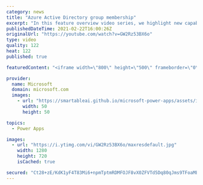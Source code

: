 ```yaml
---
category: news
title: "Azure Active Directory group membership"
excerpt: "In this feature overview video series, we highlight new capabilities included in the latest update to Microsoft Power Apps.  Power Apps Dataverse provides record level security to Azure Active Directory group membership types. Admins can easily set up and assign permissions to different Azure AD users,"
publishedDateTime: 2021-02-22T16:00:26Z
originalUrl: "https://youtube.com/watch?v=GW2Rz53BX6o"
type: video
quality: 122
heat: 122
published: true

featuredContent: "<iframe width=\"800\" height=\"500\" frameborder=\"0\" src=\"https://www.youtube.com/embed/GW2Rz53BX6o\" allow=\"accelerometer; autoplay; encrypted-media; gyroscope; picture-in-picture\" allowfullscreen></iframe>"

provider:
  name: Microsoft
  domain: microsoft.com
  images:
    - url: "https://smartableai.github.io/microsoft-power-apps/assets/images/organizations/microsoft.com-50x50.jpg"
      width: 50
      height: 50

topics:
  - Power Apps

images:
  - url: "https://i.ytimg.com/vi/GW2Rz53BX6o/maxresdefault.jpg"
    width: 1280
    height: 720
    isCached: true

secured: "Ct28+zE/KdK1yF4T83Mi6+npmTptmRDMFOJF8vX0ZFVTd5Dq80qJms9TFoaMEOXQqZYl861TpKJfw4DsAsNbAmkM4rjw9VUQGjsRwQN9yzejIA7SDZ0uYtJuJ5STX1hzBZCaTyASx2CRmZ6OJRajQZclcnEBelKcld7aGXXm44cvYOt5WPJYmp7GeooLIS8O3+qxLFAjlzJNrYEvpE/uMrNC6/oH1YFlo89L3hixAaftDsdtAcLxfFawk9iCQw2dxD9M5k5Jc+VWx9Iw8UJw0hSntaC5XCnwEHmKMQf9zDIu2mepVSjd35PJXyAo2xpasggDkpJrJ8vWNqpP+VNRhopvajNZNxdgvPMsDBww/VvX0ZIbtCfwDbb9vl2pDK+Qzb1iI+BZqLRFvJBQBx1312kONburMqxSr2OmC3mX9fwyOb61GevZotszE3+3Z3gn;HCnGqis/hmIc8lWSw+vbwQ=="
---
```


